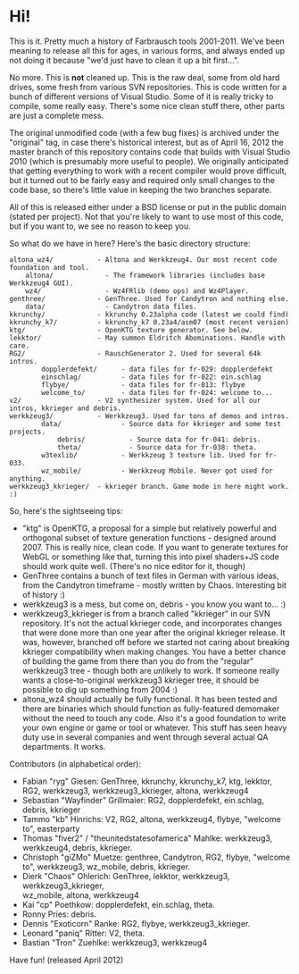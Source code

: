 # Hi!

This is it. Pretty much a history of Farbrausch tools 2001-2011. We've been
meaning to release all this for ages, in various forms, and always ended up
not doing it because "we'd just have to clean it up a bit first...".

No more. This is **not** cleaned up. This is the raw deal, some from old hard
drives, some fresh from various SVN repositories. This is code written for
a bunch of different versions of Visual Studio. Some of it is really tricky
to compile, some really easy. There's some nice clean stuff there, other parts
are just a complete mess.

The original unmodified code (with a few bug fixes) is archived under the
"original" tag, in case there's historical interest, but as of April 16, 2012
the master branch of this repository contains code that builds with Visual
Studio 2010 (which is presumably more useful to people). We originally
anticipated that getting everything to work with a recent compiler would
prove difficult, but it turned out to be fairly easy and required only small
changes to the code base, so there's little value in keeping the two branches
separate.

All of this is released either under a BSD license or put in the public
domain (stated per project). Not that you're likely to want to use most of
this code, but if you want to, we see no reason to keep you.

So what do we have in here? Here's the basic directory structure:

	altona_wz4/           - Altona and Werkkzeug4. Our most recent code foundation and tool.
		altona/             - The framework libraries (includes base Werkkzeug4 GUI).
		wz4/                - Wz4FRlib (demo ops) and Wz4Player.
	genthree/             - GenThree. Used for Candytron and nothing else.
 		data/               - Candytron data files.
  	kkrunchy/             - kkrunchy 0.23alpha code (latest we could find)
  	kkrunchy_k7/          - kkrunchy_k7 0.23a4/asm07 (most recent version)
  	ktg/                  - OpenKTG texture generator. See below.
  	lekktor/              - May summon Eldritch Abominations. Handle with care.
  	RG2/                  - RauschGenerator 2. Used for several 64k intros.
    		dopplerdefekt/      - data files for fr-029: dopplerdefekt
    		einschlag/          - data files for fr-022: ein.schlag
    		flybye/             - data files for fr-013: flybye
    		welcome_to/         - data files for fr-024: welcome to...
  	v2/                   - V2 synthesizer system. Used for all our intros, kkrieger and debris.
  	werkkzeug3/           - Werkkzeug3. Used for tons of demos and intros.
    		data/               - Source data for kkrieger and some test projects.
      			debris/           - Source data for fr-041: debris.
      			theta/            - Source data for fr-038: theta.
    		w3texlib/           - Werkkzeug 3 texture lib. Used for fr-033.
    		wz_mobile/          - Werkkzeug Mobile. Never got used for anything.
  	werkkzeug3_kkrieger/  - kkrieger branch. Game mode in here might work. :)

So, here's the sightseeing tips:

* "ktg" is OpenKTG, a proposal for a simple but relatively powerful and
  orthogonal subset of texture generation functions - designed around 2007.
  This is really nice, clean code. If you want to generate textures for WebGL
  or something like that, turning this into pixel shaders+JS code should work
  quite well. (There's no nice editor for it, though)
* GenThree contains a bunch of text files in German with various ideas, from
  the Candytron timeframe - mostly written by Chaos. Interesting bit of
  history :)
* werkkzeug3 is a mess, but come on, debris - you know you want to... :)
* werkkzeug3_kkrieger is from a branch called "kkrieger" in our SVN repository.
  It's not the actual kkrieger code, and incorporates changes that were done
  more than one year after the original kkrieger release. It was, however,
  branched off before we started not caring about breaking kkrieger
  compatibility when making changes. You have a better chance of building the
  game from there than you do from the "regular" werkkzeug3 tree - though both
  are unlikely to work.
  If someone really wants a close-to-original werkkzeug3 kkrieger tree, it should
  be possible to dig up something from 2004 :)
* altona_wz4 should actually be fully functional. It has been tested and there are
  binaries which should function as fully-featured demomaker without the need to
  touch any code. Also it's a good foundation to write your own engine or game
  or tool or whatever. This stuff has seen heavy duty use in several companies and
  went through several actual QA departments. It works.

Contributors (in alphabetical order):

* Fabian "ryg" Giesen: GenThree, kkrunchy, kkrunchy_k7, ktg, lekktor, RG2,
  werkkzeug3, werkkzeug3_kkrieger, altona, werkkzeug4
* Sebastian "Wayfinder" Grillmaier: RG2, dopplerdefekt, ein.schlag, debris,
  kkrieger
* Tammo "kb" Hinrichs: V2, RG2, altona, werkkzeug4, flybye, "welcome to", easterparty
* Thomas "fiver2" / "theunitedstatesofamerica" Mahlke: werkkzeug3, werkkzeug4,
  debris, kkrieger.
* Christoph "giZMo" Muetze: genthree, Candytron, RG2, flybye, "welcome to",
  werkkzeug3, wz_mobile, debris, kkrieger.
* Dierk "Chaos" Ohlerich: GenThree, lekktor, werkkzeug3, werkkzeug3_kkrieger,  
  wz_mobile, altona, werkkzeug4
* Kai "cp" Poethkow: dopplerdefekt, ein.schlag, theta.
* Ronny Pries: debris.
* Dennis "Exoticorn" Ranke: RG2, flybye, werkkzeug3_kkrieger.
* Leonard "paniq" Ritter: V2, theta.
* Bastian "Tron" Zuehlke: werkkzeug3, werkkzeug4


Have fun!
(released April 2012)
